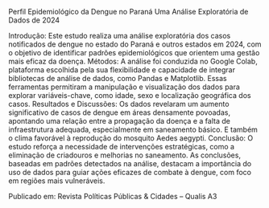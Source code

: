 Perfil Epidemiológico da Dengue no Paraná Uma Análise Exploratória de Dados de 2024

Introdução: Este estudo realiza uma análise exploratória dos casos notificados de dengue no estado do Paraná e outros estados em 2024, com o objetivo de identificar padrões epidemiológicos que orientem uma gestão mais eficaz da doença. Métodos: A análise foi conduzida no Google Colab, plataforma escolhida pela sua flexibilidade e capacidade de integrar bibliotecas de análise de dados, como Pandas e Matplotlib. Essas ferramentas permitiram a manipulação e visualização dos dados para explorar variáveis-chave, como idade, sexo e localização geográfica dos casos. Resultados e Discussões: Os dados revelaram um aumento significativo de casos de dengue em áreas densamente povoadas, apontando uma relação entre a propagação da doença e a falta de infraestrutura adequada, especialmente em saneamento básico. E também o clima favorável à reprodução do mosquito Aedes aegypti. Conclusão: O estudo reforça a necessidade de intervenções estratégicas, como a eliminação de criadouros e melhorias no saneamento. As conclusões, baseadas em padrões detectados na análise, destacam a importância do uso de dados para guiar ações eficazes de combate à dengue, com foco em regiões mais vulneráveis.

Publicado em: Revista Políticas Públicas & Cidades – Qualis A3

